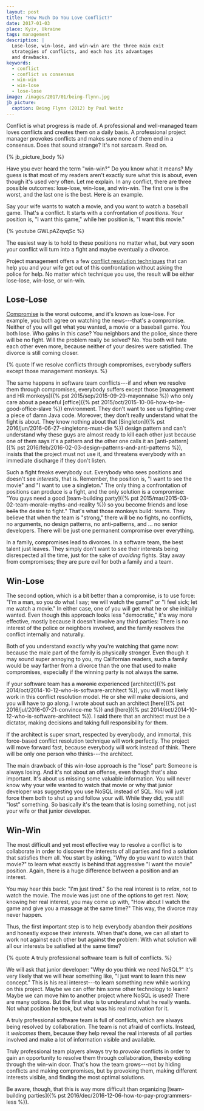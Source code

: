 ```yaml
---
layout: post
title: "How Much Do You Love Conflict?"
date: 2017-01-03
place: Kyiv, Ukraine
tags: management
description: |
  Lose-lose, win-lose, and win-win are the three main exit
  strategies of conflicts, and each has its advantages
  and drawbacks.
keywords:
  - conflict
  - conflict vs consensus
  - win-win
  - win-lose
  - lose-lose
image: /images/2017/01/being-flynn.jpg
jb_picture:
  caption: Being Flynn (2012) by Paul Weitz
---
```


Conflict is what progress is made of. A professional and well-managed
team loves conflicts and creates them on a daily basis. A professional
project manager provokes conflicts and makes sure none of them end
in a consensus. Does that sound strange? It's not sarcasm. Read on.

<!--more-->

{% jb_picture_body %}

Have you ever heard the term "win-win?" Do you know what it means? My guess is that
most of my readers aren't exactly sure what this is about, even though
it's used very often. Let me explain. In any conflict,
there are three possible outcomes: lose-lose, win-lose, and win-win.
The first one is the worst, and the last one is the best. Here is an example.

Say your wife wants to watch a movie, and you want to watch a
baseball game. That's a conflict. It starts with a confrontation of _positions_.
Your position is, "I want this game," while her position is,
"I want this movie."

{% youtube GWLpAZqvqSc %}

The easiest way is to hold to these positions no matter what, but very soon
your conflict will turn into a fight and maybe eventually a divorce.

Project management offers a few
[conflict resolution techniques](https://en.wikipedia.org/wiki/Conflict_resolution)
that can help you and your wife get out of this confrontation without asking the police for help.
No matter which technique you use, the result will be either lose-lose,
win-lose, or win-win.

## Lose-Lose

[Compromise](https://en.wikipedia.org/wiki/Compromise)
is the worst outcome, and it's known as lose-lose. For example,
you both agree on watching the news---that's a compromise. Neither of you will
get what you wanted, a movie or a baseball game. You both lose.
Who gains in this case? You neighbors and the police, since there will be no
fight. Will the problem really be solved? No. You both will hate
each other even more, because neither of your desires were satisfied. The
divorce is still coming closer.

{% quote If we resolve conflicts through compromises, everybody suffers except those management monkeys. %}

The same happens in software team conflicts---if and when we resolve
them through compromises, everybody suffers except those
[management and HR monkeys]({% pst 2015/sep/2015-09-29-mayonnaise %})
who only care about a peaceful
[office]({% pst 2015/oct/2015-10-06-how-to-be-good-office-slave %}) environment. They don't
want to see us fighting over a piece of damn Java code. Moreover, they
don't really understand what the fight is about. They know nothing
about that [Singleton]({% pst 2016/jun/2016-06-27-singletons-must-die %})
design pattern and can't understand why these guys
are almost ready to kill each other just because one of them says
it's a pattern and the other one calls it an
[anti-pattern]({% pst 2016/feb/2016-02-03-design-patterns-and-anti-patterns %}), insists
that the project must not use it, and threatens everybody with an immediate
discharge if they don't listen.

Such a fight freaks everybody out. Everybody who sees positions and doesn't
see _interests_, that is. Remember, the position is, "I want to see the movie" and
"I want to use a singleton." The only thing a confrontation of
positions can produce is a fight, and the only solution is a compromise:
"You guys need a good [team-building party]({% pst 2015/mar/2015-03-02-team-morale-myths-and-reality %})
so you become friends and lose <del>balls</del> the desire to fight." That's what those
monkeys build: teams. They believe that when the team is "strong,"
there will be no fights, no conflicts, no arguments, no design patterns,
no anti-patterns, and ... no senior developers. There will be just one
permanent compromise over everything.

In a family, compromises lead to divorces. In a software team, the best talent
just leaves. They simply don't want to see their interests being disrespected
all the time, just for the sake of _avoiding_ fights. Stay away from compromises;
they are pure evil for both a family and a team.

## Win-Lose

The second option, which is a bit better than a compromise, is to use force:
"I'm a man, so you do what I say; we will watch the game!" or
"I feel sick; let me watch a movie." In either case, one of you will
get what he or she initially wanted. Even though this approach looks
less "democratic," it's way more effective, mostly because
it doesn't involve any third parties: There is no interest of
the police or neighbors involved, and the family resolves the conflict internally
and naturally.

Both of you understand exactly why you're watching that game now: because
the male part of the family is physically stronger. Even though it may sound
super annoying to you, my Californian readers, such a family would be way
farther from a divorce than the one that used to make compromises, especially
if the winning party is not always the same.

If your software team has a <del>moronic</del> experienced
[architect]({% pst 2014/oct/2014-10-12-who-is-software-architect %}), you will
most likely work in this conflict resolution model. He or she will make decisions,
and you will have to go along. I wrote about such an architect
[here]({% pst 2016/jul/2016-07-21-convince-me %})
and [here]({% pst 2014/oct/2014-10-12-who-is-software-architect %}).
I said there that an architect must be a dictator, making decisions and taking
full responsibility for them.

If the architect is super smart, respected by everybody, and immortal, this
force-based conflict resolution technique will work perfectly. The project
will move forward fast, because everybody will work instead of think. There
will be only one person who thinks---the architect.

The main drawback of this win-lose approach is the "lose" part: Someone
is always losing. And it's not about an offense, even though that's also important.
It's about us missing some valuable information. You will never know why
your wife wanted to watch that movie or why that junior developer
was suggesting you use NoSQL instead of SQL. You will just force them both
to shut up and follow your will. While they did, you still "lost" something. So
basically it's the team that is losing something, not just your wife or that
junior developer.

## Win-Win

The most difficult and yet most effective way to resolve a conflict is to
collaborate in order to discover the interests of all parties and find
a solution that satisfies them all. You start by asking, "Why do you want to
watch that movie?" to learn what exactly is behind that aggressive
"I want the movie" position. Again, there is a huge difference between
a position and an interest.

You may hear this back: "I'm just tired." So the real interest is to _relax_,
not to watch the movie. The movie was just one of the options to get rest.
Now, knowing her real interest, you may come up with, "How about I watch
the game and give you a massage at the same time?" This way, the divorce may never happen.

Thus, the first important step is to help everybody abandon their _positions_
and honestly expose their _interests_. When that's done, we can all start to work
not against each other but against the problem: With what solution will all our
interests be satisfied at the same time?

{% quote A truly professional software team is full of conflicts. %}

We will ask that junior developer: "Why do you think we need NoSQL?" It's
very likely that we will hear something like, "I just want to learn this new
concept." This is his real interest---to learn something new while
working on this project. Maybe we can offer him some other technology to
learn? Maybe we can move him to another project where NoSQL is used? There
are many options. But the first step is to understand what he really
wants. Not what position he took, but what was his real motivation for it.

A truly professional software team is full of conflicts, which are always
being resolved by collaboration. The team is not afraid of conflicts. Instead,
it _welcomes_ them, because they help reveal the real interests of all parties
involved and make a lot of information visible and available.

Truly professional team players always try to _provoke_ conflicts in order to gain
an opportunity to resolve them through collaboration, thereby exiting through the win-win door.
That's how the team grows---not by hiding conflicts and making compromises,
but by provoking them, making different interests visible, and finding the
most optimal solutions.

Be aware, though, that this is way more difficult than organizing
[team-building parties]({% pst 2016/dec/2016-12-06-how-to-pay-programmers-less %}).
